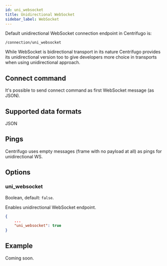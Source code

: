 ```yaml
---
id: uni_websocket
title: Unidirectional WebSocket
sidebar_label: WebSocket
---
```


Default unidirectional WebSocket connection endpoint in Centrifugo is:

```
/connection/uni_websocket
```

While WebSocket is bidirectional transport in its nature Centrifugo provides its unidirectional version too to give developers more choice in transports when using unidirectional approach.

## Connect command

It's possible to send connect command as first WebSocket message (as JSON).

## Supported data formats

JSON

## Pings

Centrifugo uses empty messages (frame with no payload at all) as pings for unidirectional WS.

## Options

### uni_websocket

Boolean, default: `false`.

Enables unidirectional WebSocket endpoint.

```json title="config.json"
{
    ...
    "uni_websocket": true
}
```

## Example

Coming soon.
